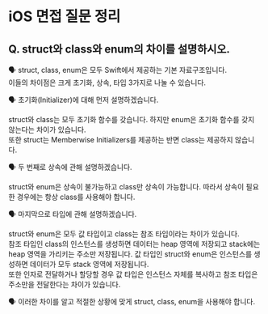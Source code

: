 # iOS 면접 질문 정리

## Q. struct와 class와 enum의 차이를 설명하시오.

🗣️ struct, class, enum은 모두 Swift에서 제공하는 기본 자료구조입니다. <br>
이들의 차이점은 크게 초기화, 상속, 타입 3가지로 나눌 수 있습니다.

🗣️ 초기화(Initializer)에 대해 먼저 설명하겠습니다.

struct와 class는 모두 초기화 함수를 갖습니다. 하지만 enum은 초기화 함수를 갖지 않는다는 차이가 있습니다. <br>
또한 struct는 Memberwise Initializers를 제공하는 반면 class는 제공하지 않습니다.

🗣️ 두 번째로 상속에 관해 설명하겠습니다.

struct와 enum은 상속이 불가능하고 class만 상속이 가능합니다. 따라서 상속이 필요한 경우에는 항상 class를 사용해야 합니다. 

🗣️ 마지막으로 타입에 관해 설명하겠습니다.

struct와 enum은 모두 값 타입이고 class는 참조 타입이라는 차이가 있습니다. <br>
참조 타입인 class의 인스턴스를 생성하면 데이터는 heap 영역에 저장되고 stack에는 heap 영역을 가리키는 주소만 저장됩니다. 값 타입인 struct와 enum은 인스턴스를 생성하면 데이터가 모두 stack 영역에 저장됩니다. <br>
또한 인자로 전달하거나 할당할 경우 값 타입은 인스턴스 자체를 복사하고 참조 타입은 주소만을 전달한다는 차이가 있습니다.

🗣️ 이러한 차이를 알고 적절한 상황에 맞게 struct, class, enum을 사용해야 합니다.

